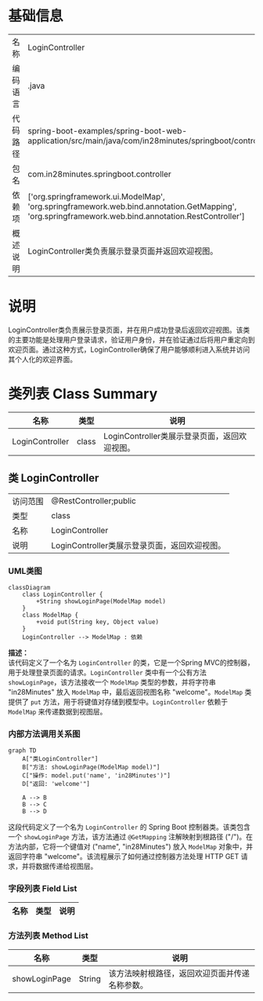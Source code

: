 # 基础信息

|      |      |
|------|------|
| 名称 | LoginController |
| 编码语言 | .java |
| 代码路径 | spring-boot-examples/spring-boot-web-application/src/main/java/com/in28minutes/springboot/controller/LoginController.java |
| 包名 | com.in28minutes.springboot.controller |
| 依赖项 | ['org.springframework.ui.ModelMap', 'org.springframework.web.bind.annotation.GetMapping', 'org.springframework.web.bind.annotation.RestController'] |
| 概述说明 | LoginController类负责展示登录页面并返回欢迎视图。 |

# 说明

LoginController类负责展示登录页面，并在用户成功登录后返回欢迎视图。该类的主要功能是处理用户登录请求，验证用户身份，并在验证通过后将用户重定向到欢迎页面。通过这种方式，LoginController确保了用户能够顺利进入系统并访问其个人化的欢迎界面。

# 类列表 Class Summary

| 名称   | 类型  | 说明 |
|-------|------|-------------|
| LoginController | class | LoginController类展示登录页面，返回欢迎视图。 |



## 类 LoginController

|      |      |
|------|------|
| 访问范围 | @RestController;public |
| 类型 | class |
| 名称 | LoginController |
| 说明 | LoginController类展示登录页面，返回欢迎视图。 |


### UML类图

```mermaid
classDiagram
    class LoginController {
        +String showLoginPage(ModelMap model)
    }
    class ModelMap {
        +void put(String key, Object value)
    }
    LoginController --> ModelMap : 依赖
```

**描述：**  
该代码定义了一个名为 `LoginController` 的类，它是一个Spring MVC的控制器，用于处理登录页面的请求。`LoginController` 类中有一个公有方法 `showLoginPage`，该方法接收一个 `ModelMap` 类型的参数，并将字符串 "in28Minutes" 放入 `ModelMap` 中，最后返回视图名称 "welcome"。`ModelMap` 类提供了 `put` 方法，用于将键值对存储到模型中。`LoginController` 依赖于 `ModelMap` 来传递数据到视图层。


### 内部方法调用关系图

```mermaid
graph TD
    A["类LoginController"]
    B["方法: showLoginPage(ModelMap model)"]
    C["操作: model.put('name', 'in28Minutes')"]
    D["返回: 'welcome'"]

    A --> B
    B --> C
    B --> D
```

这段代码定义了一个名为 `LoginController` 的 Spring Boot 控制器类。该类包含一个 `showLoginPage` 方法，该方法通过 `@GetMapping` 注解映射到根路径 ("/")。在方法内部，它将一个键值对 ("name", "in28Minutes") 放入 `ModelMap` 对象中，并返回字符串 "welcome"。该流程展示了如何通过控制器方法处理 HTTP GET 请求，并将数据传递给视图层。

### 字段列表 Field List

| 名称  | 类型  | 说明 |
|-------|-------|------|

### 方法列表 Method List

| 名称  | 类型  | 说明 |
|-------|-------|------|
| showLoginPage | String | 该方法映射根路径，返回欢迎页面并传递名称参数。 |




